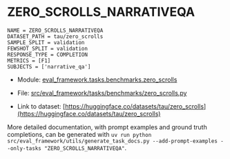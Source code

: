 # ZERO_SCROLLS_NARRATIVEQA

````
NAME = ZERO_SCROLLS_NARRATIVEQA
DATASET_PATH = tau/zero_scrolls
SAMPLE_SPLIT = validation
FEWSHOT_SPLIT = validation
RESPONSE_TYPE = COMPLETION
METRICS = [F1]
SUBJECTS = ['narrative_qa']
````

- Module: [eval_framework.tasks.benchmarks.zero_scrolls](eval_framework.tasks.benchmarks.zero_scrolls)

- File: [src/eval_framework/tasks/benchmarks/zero_scrolls.py](../../src/eval_framework/tasks/benchmarks/zero_scrolls.py)

- Link to dataset: [https://huggingface.co/datasets/tau/zero_scrolls](https://huggingface.co/datasets/tau/zero_scrolls)

More detailed documentation, with prompt examples and ground truth completions, can be generated with `uv run python src/eval_framework/utils/generate_task_docs.py --add-prompt-examples --only-tasks "ZERO_SCROLLS_NARRATIVEQA"`.
